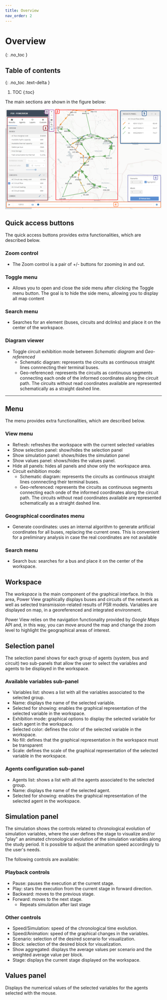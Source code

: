 ```yaml
---
title: Overview
nav_order: 2
---
```


# Overview
{: .no_toc }

## Table of contents
{: .no_toc .text-delta }

1. TOC
{:toc}

The main sections are shown in the figure below:
<div style="text-align:center">
    <img src="images/powerview_img_sections.png" />
</div>


## Quick access buttons
The quick access buttons provides extra functionalities, which are described below.

### Zoom control
* The Zoom control is a pair of +/- buttons for zooming in and out.

### Toggle menu
* Allows you to open and close the side menu after clicking the Toggle menu button. The goal is to hide the side menu, allowing you to display all map content

### Search menu
* Searches for an element (buses, circuits and dclinks) and place it on the center of the workspace.

### Diagram viewer
* Toggle circuit exhibition mode between *Schematic diagram* and *Geo-referenced*
    * Schematic diagram: represents the circuits as continuous straight lines connnecting their terminal buses.
    * Geo-referenced: represents the circuits as continuous segments connecting each onde of the informed coordinates along the circuit path. The circuits without read coordinates available are represented schematically as a straight dashed line.


---

## Menu

The menu provides extra functionalities, which are described below.

### View menu

* Refresh: refreshes the workspace with the current selected variables
* Show selection panel: show/hides the selection panel
* Show simulation panel: shows/hides the simulation panel
* Show values panel: shows/hides the values panel.
* Hide all panels: hides all panels and show only the workspace area.
* Circuit exhibition mode:
  * Schematic diagram: represents the circuits as continuous straight lines connnecting their terminal buses.
  * Geo-referenced: represents the circuits as continuous segments connecting each onde of the informed coordinates along the circuit path. The circuits without read coordinates available are represented schematically as a straight dashed line.

### Geographical coordinates menu

* Generate coordinates: uses an internal algorithm to generate artificial coordinates for all buses, replacing the current ones. This is convenient for a preliminary analysis in case the real coordinates are not available

### Search menu

* Search bus: searches for a bus and place it on the center of the workspace.

## Workspace

The *workspace* is the main component of the graphical interface. In this area, Power View graphically displays buses and circuits of the network as well as selected transmission-related results of PSR models. Variables are displayed on map, in a georeferenced and integrated environment.

Power View relies on the navigation functionality provided by *Google Maps* API and, in this way, you can move around the map and change the zoom level to highlight the geographical areas of interest.

## Selection panel

The selection panel shows for each group of agents (system, bus and circuit) two sub-panels that allow the user to select the variables and agents to be displayed in the workspace.

### Available variables sub-panel

* Variables list: shows a list with all the variables associated to the selected group.
* Name: displays the name of the selected variable.
* Selected for showing: enables the graphical representation of the selected variable in the workspace.
* Exhibition mode: graphical options to display the selected variable for each agent in the workspace.
* Selected color: defines the color of the selected variable in the workspace.
* No fill: defines that the graphical representation in the workspace must be transparent
* Scale: defines the scale of the graphical representation of the selected variable in the workspace.

### Agents configuration sub-panel

* Agents list: shows a list with all the agents associated to the selected group.
* Name: displays the name of the selected agent.
* Selected for showing: enables the graphical representation of the selected agent in the workspace.

## Simulation panel

The simulation shows the controls related to chronological evolution of simulation variables, where the user defines the stage to visualize and/or "play" an animated chronological evolution of the simulation variables along the study period. It is possible to adjust the animation speed accordingly to the user's needs.

The following controls are available:

### Playback controls

* Pause: pauses the execution at the current stage.
* Play: stars the execution from the current stage in forward direction.
* Backward: moves to the previous stage.
* Forward: moves to the next stage.
    * Repeats simulation after last stage

### Other controls

* Speed/Simulation: speed of the chronological time evolution.
* Speed/Animation: speed of the graphical changes in the variables.
* Scenario: selection of the desired scenario for visualization.
* Block: selection of the desired block for visualization.
* Show aggregated: displays the average values per scenario and the weighted average value per block.
* Stage: displays the current stage displayed on the workspace.

## Values panel

Displays the numerical values of the selected variables for the agents selected with the mouse.
